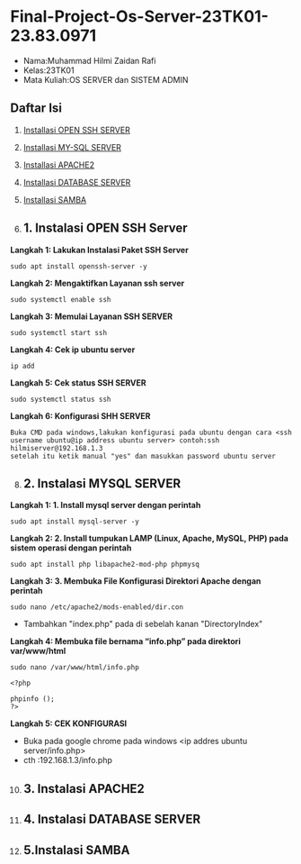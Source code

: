 # Final-Project-Os-Server-23TK01-23.83.0971
- Nama:Muhammad Hilmi Zaidan Rafi
- Kelas:23TK01
- Mata Kuliah:OS SERVER dan SISTEM ADMIN

## Daftar Isi
1. [Installasi OPEN SSH SERVER](#1.-Installasi-OPEN-SSH-SERVER)
2. [Installasi MY-SQL SERVER](#2.-Installasi-MY-SQL-SERVER)
3. [Installasi APACHE2](#3.-Installasi-APACHE2)
4. [Installasi DATABASE SERVER](#4.-Installasi-DATABASE-SERVER)
5. [Installasi SAMBA](#5.-Installasi-SAMBA)

6. ## 1. Instalasi OPEN SSH Server
**Langkah 1: Lakukan Instalasi Paket SSH Server**

```
sudo apt install openssh-server -y
```
**Langkah 2: Mengaktifkan Layanan ssh server**
```
sudo systemctl enable ssh
```
**Langkah 3: Memulai Layanan SSH SERVER**

```
sudo systemctl start ssh
```
**Langkah 4: Cek ip ubuntu server**
```
ip add
```
**Langkah 5: Cek status SSH SERVER**

```
sudo systemctl status ssh
```
**Langkah 6: Konfigurasi SHH SERVER**
```
Buka CMD pada windows,lakukan konfigurasi pada ubuntu dengan cara <ssh username ubuntu@ip address ubuntu server> contoh:ssh hilmiserver@192.168.1.3
setelah itu ketik manual "yes" dan masukkan password ubuntu server
```

8. ## 2. Instalasi MYSQL SERVER
 **Langkah 1: 1.	Install mysql server dengan perintah**

```
sudo apt install mysql-server -y
```
**Langkah 2: 2.	Install tumpukan LAMP (Linux, Apache, MySQL, PHP) pada sistem operasi dengan perintah**
```
sudo apt install php libapache2-mod-php phpmysq
```
**Langkah 3: 3.	Membuka File Konfigurasi Direktori Apache dengan perintah**

```
sudo nano /etc/apache2/mods-enabled/dir.con
```
- Tambahkan "index.php" pada di sebelah kanan "DirectoryIndex"
  
**Langkah 4: Membuka file bernama “info.php” pada direktori var/www/html**
```
sudo nano /var/www/html/info.php
```
```
<?php

phpinfo ();
?>
```

**Langkah 5: CEK KONFIGURASI**
- Buka pada google chrome pada windows <ip addres ubuntu server/info.php>
- cth :192.168.1.3/info.php
  
10. ## 3. Instalasi APACHE2
11. ## 4. Instalasi DATABASE SERVER
12. ## 5.Instalasi SAMBA
